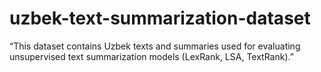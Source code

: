 # uzbek-text-summarization-dataset
“This dataset contains Uzbek texts and summaries used for evaluating unsupervised text summarization models (LexRank, LSA, TextRank).”
